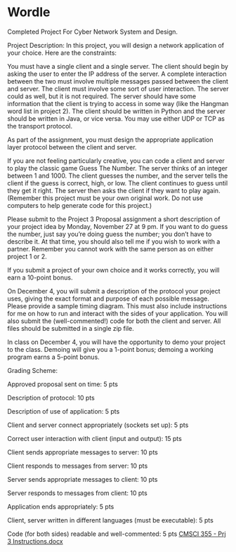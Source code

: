# Wordle
Completed Project For Cyber Network System and Design.

Project Description:
In this project, you will design a network application of your choice. Here are the constraints:

You must have a single client and a single server.
The client should begin by asking the user to enter the IP address of the server.
A complete interaction between the two must involve multiple messages passed between the client and server.
The client must involve some sort of user interaction. The server could as well, but it is not required.
The server should have some information that the client is trying to access in some way (like the Hangman word list in project 2).
The client should be written in Python and the server should be written in Java, or vice versa.
You may use either UDP or TCP as the transport protocol.
 

As part of the assignment, you must design the appropriate application layer protocol between the client and server.

 

If you are not feeling particularly creative, you can code a client and server to play the classic game Guess The Number. The server thinks of an integer between 1 and 1000. The client guesses the number, and the server tells the client if the guess is correct, high, or low. The client continues to guess until they get it right. The server then asks the client if they want to play again. (Remember this project must be your own original work. Do not use computers to help generate code for this project.)

 

Please submit to the Project 3 Proposal assignment a short description of your project idea by Monday, November 27 at 9 pm. If you want to do guess the number, just say you’re doing guess the number; you don’t have to describe it. At that time, you should also tell me if you wish to work with a partner. Remember you cannot work with the same person as on either project 1 or 2.

 

If you submit a project of your own choice and it works correctly, you will earn a 10-point bonus.

 

On December 4, you will submit a description of the protocol your project uses, giving the exact format and purpose of each possible message. Please provide a sample timing diagram. This must also include instructions for me on how to run and interact with the sides of your application. You will also submit the (well-commented!) code for both the client and server. All files should be submitted in a single zip file.

 

In class on December 4, you will have the opportunity to demo your project to the class. Demoing will give you a 1-point bonus; demoing a working program earns a 5-point bonus.

 

Grading Scheme:

Approved proposal sent on time: 5 pts

Description of protocol: 10 pts

Description of use of application: 5 pts

Client and server connect appropriately (sockets set up): 5 pts

Correct user interaction with client (input and output): 15 pts

Client sends appropriate messages to server: 10 pts

Client responds to messages from server: 10 pts

Server sends appropriate messages to client: 10 pts

Server responds to messages from client: 10 pts

Application ends appropriately: 5 pts

Client, server written in different languages (must be executable): 5 pts

Code (for both sides) readable and well-commented: 5 pts
[CMSCI 355 - Prj 3 Instructions.docx](https://github.com/Sethlass/Wordle/files/14241761/CMSCI.355.-.Prj.3.Instructions.docx)
